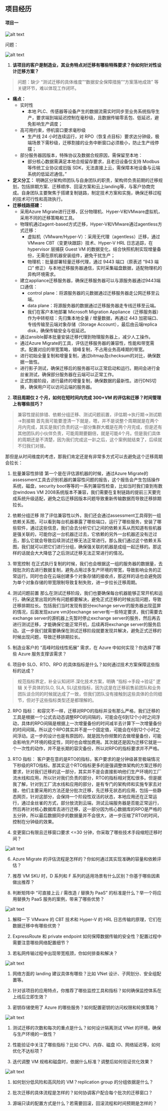 ## 项目经历
#### 项目一

![alt text](image-5.png)

问题：

![alt text](image-6.png)

1. **该项目的客户是制造业，其业务特点对迁移有哪些特殊要求？你如何针对性设计迁移方案？**
> 问题：缺少 “测试迁移的具体维度”“数据安全保障措施”“方案落地成效” 等关键环节，难以体现工作闭环。
- **痛点：**
    - 实时性
        - 本地 PLC、传感器等设备产生的数据流需实时同步至业务系统指导生产，要求端到端延迟控制在毫秒级，且数据传输零丢包、低延迟，避免影响生产调度；
    - 高可用约束，停机窗口要求毫秒级
        - 生产线 24 小时连续运行，对 RPO（恢复点目标）要求达分钟级，极端场景下需秒级，迁移割接的业务中断窗口必须极小，防止生产线停摆；
    - 部分服务器因版本，特殊协议及数据合规原因，需保留至本地：
        - 部分核心数据需满足本地合规留存要求，且老旧设备仅支持 Modbus 等传统工业协议或旧版 SDK，无法直接上云，需保障本地设备与云端系统的低延迟通信。”
- **定义分工：**
    明确区分架构师团队与自身团队的职责，架构师负责前期的迁移规划，包括排期方案、迁移顺序、回滚方案和云上landing等，与客户协商完成。自身团队主要聚焦于搭建复制链路，制定技术方案和实施，确保迁移过程的技术可行性和高效执行。
- **迁移线路搭建：**
    - 采用Azure Migrate进行迁移，区分物理机、Hyper-V和VMware虚拟机，采用不同的迁移策略和工具。
    - 物理机通过agent-based方式迁移，Hyper-V和VMware通过agentless方式迁移：
        - 虚拟机（VMware/Hyper-V）：采用无代理（agentless）迁移，通过 VMware CBT（变更块跟踪）技术、Hyper-V HRL 日志追踪，在 hypervisor 层捕获 Guest VM 的数据变化，结合快照机制实现增量备份，无需在原机器安装组件，避免干扰生产；​
        - 物理机：批量部署轻量迁移代理，通过 9443 端口（原表述 “943 端口” 修正）与本地迁移服务器通信，实时采集磁盘数据，适配物理机的异构环境需求。
    - 建立appliance迁移服务器，确保迁移服务器可以与源服务器通过9443端口通信：
        - control plane：将源服务器的元数据通过迁移服务器走公网迁移至云端。
        - data plane：将源服务器的数据通过迁移服务器走专线迁移至云端。
        - 我们在客户本地部署 Microsoft Migration Appliance（迁移服务器）作为中转枢纽：先归集本地全量 / 增量数据，再通过 443 加密端口、专线传输至云端对象存储（Storage Account），最后由云端replica disk，确保传输安全与低延迟。
    - 通过ansible脚本批量安装迁移代理到物理服务器上，减少人工操作。
    - 通过Azure Migrate的工具，评估迁移服务器的兼容性，性能和带宽需求。配置对应的带宽策略，错峰复制，不占用业务高峰期的带宽。
    - 进行初始全量复制和增量复制，通过bitmap及checksum的对比，确保数据一致性。
    - 进行影子测试，确保迁移后的服务器可以正常启动和运行。期间会进行金丝雀测试，确保部分服务器在云端可以正常工作。
    - 正式割接阶段，进行最终的增量复制，确保数据的最新性。进行DNS切换，确保用户可以访问云端的服务器。

2. **项目周期仅 2 个月，如何在短时间内完成 300+VM 的评估和迁移？时间管理上有哪些技巧？**
> 兼容性提前排错、依赖分组迁移、测试问题前置，评估期→执行期→测试期→割接期
首先我可能要澄清一下就是，嗯，并不是说整个周期就是在两个月内完成，其实是我们负责的这一部分集群大概是在两个月完成，但是还有其他团队的小伙伴负责，可能周期要翻倍，就是可能4个月。但是我们具体的周期还是不清楚，因为我们完成这一趴之后，这个案例就结束了，后续就不归我们对接。

那但是从时间维度的考虑，那我们肯定还是有非常多方式可以去避免这个迁移周期会拉长：
1. 批量兼容性排错
第一个是在评估源机器的时候，通过Azure Migrate的assessment工具去识别机器的兼容性问题的报告，这个报告会产生包括操作系统，磁盘，security boot等等的一系列兼容性检查，比如当时我们查到有数台windows VM 2008系统版本不兼容，我们需要在复制链路的提前三天要完成系统升级适配，避免之后迁移因版本问题导致重新传输数据而导致迁移排期拉长。
2. 依赖分组迁移
除了评估兼容性以外，我们还会通过assessment工具得到一组依赖关系图，可以看到每台机器暴露了哪些端口，运行了哪些服务，安装了哪些软件，通过这些信息，我们会去分析它们之间的依赖关系从而知道有些机器是强关联的，可能你这一台机器迁过去，它依赖的另外一台机器还没有迁过去，那么它就会导致后续测试迁移无法正常进行。那么我们通过这个依赖关系图，我们就可以把它们进行分组，确保强关联的机器是成组一起迁移的。那这样的话就会大大降低了之后测试迁移无法正常进行的情况。
3. 带宽控制 
在正式执行复制的时候，我们也会根据这一组的服务器的数据量，去按批次的去进行数据复制，避免占用过多生产环境的带宽，导致影响业务的正常运行。同时也会在云端创建多个对象存储的接收点，那这样的话也会避免因为单个对象存储的带宽限制导致复制失败，进一步拉长迁移周期。
4. 测试问题前置
那么在测试迁移阶段，我们也要确保每台机器能够正常开机和运行，确保这里出现的所有问题都要解决，避免正式迁移的时候出现问题，导致迁移排期拉长。包括我们当时发现有部分exchange server的服务器出现蓝屏的情况，后面发现azure vm对exchange server有一些特定要求，我们需要去exchange server的源机器上先暂时停止exchange server的服务，然后再去进行测试迁移，才能确保它能正常开机，后续再将exchange server的服务启动。这一步我们就需要确保在测试迁移阶段就要发现并解决，避免正式迁移的时候出现问题，导致迁移排期拉长。

3. 制造业客户的 “高峰时段线性拓展” 需求，在 Azure 中如何实现？你选择了哪些 Azure 服务支撑该需求？

4. 项目中 SLO、RTO、RPO 的具体指标是什么？如何通过技术方案保障这些指标的达成？
> 规范指标界定，补全认知闭环.深化技术方案，明确 “指标→手段→验证” 逻辑
关于具体的SLO, SLA, SLI这些指标，因为这是在迁移前售前团队和业务团队谈合同的时候就达成了一致，但我们团队没有接触到这些具体的合同细节，但对于这些指标类型还是都理解的。
2. RPO 指标：
和容灾不一样，迁移对RPO的指标并没有那么严格，我们迁移的工具是根据一个公式去动态调整RPO的间隔的，可能会在6到12个小时之间浮动，具体的RPO间隔是根据上一次增量备份的时间减半去计算下一次增量备份的时间间隔，所以这个RPO其实并不是一个固定值，可能会在6到12个小时之间浮动。这一步的设计也是有原因的，就是因为你频繁的去做增量备份，可能会影响生产环境的稳定性，同时也会增加费用。其次就还是因为迁移它就是一个一次性的动作，并不是长期的容灾备份，所以对RPO的指标要求并不严格。
3. RTO 指标：
客户更在意的是RTO的指标，客户要求的是分钟级甚至极端情况下秒级的RTO指标。那其实这个RTO指标更多的是强调整体架构的方案迁移的要求，针对我们迁移的这一部分，其实并不是会直接影响他们生产环境的工厂流水线和应用，所以针对我们负责的部分，RTO的指标相对宽松很多。但是据我了解，针对到工厂流水线和应用的部分，是有专门的架构师和实施专家去对接，他们主要采用的方法还是分批次迁移，先迁移无状态的应用，包括一些静态网页，针对这部分，会保持一个阶段性双活的状态，本地应用还在正常运行，通过金丝雀的方式，部分放流到云端，测试云端服务器是否能正常运行，然后再针对核心数据库去进行迁移，这一部分因为核心数据库的RPO是严格的五分钟，所以最后数据同步的数据量并不会很大，进一步压缩了RTO的时间，控制在分钟级的效果。


5. 变更窗口有限且迁移窗口要求 <=30 分钟，你采取了哪些技术手段缩短迁移时间？

![alt text](image-7.png)

6. Azure Migrate 的评估流程是怎样的？你如何通过其实现准确的容量和依赖评估？

7. 推荐 VM SKU 时，D 系列和 F 系列的适用场景有什么区别？你基于哪些因素做出推荐？

8. 判断矩阵中 “可直接上云 / 需改造 / 替换为 PaaS” 的标准是什么？举一个将应用替换为 PaaS 服务的案例，带来了哪些优势？

![alt text](image-8.png)

1. 解释一下 VMware 的 CBT 技术和 Hyper-V 的 HRL 日志传输的原理，它们在数据迁移中有哪些优势？

2. ExpressRoute 和 private endpoint 如何保障数据传输的安全性？配置过程中需要注意哪些网络配置细节？

3. 若私网传输过程中出现带宽瓶颈，你如何排查和解决？

![alt text](image-9.png)

1. 网络方面的 landing 建议具体有哪些？比如 VNet 设计、子网划分、安全组配置等。

2. 针对该项目的应用特点，你推荐了哪些监控工具和指标？如何确保监控体系在上线后立即生效？

3. 密钥存储使用了 Azure 的哪些服务？如何配置密钥的访问权限和轮换策略？

![alt text](image-10.png)

1. 测试迁移的次数和每次的重点是什么？如何设计隔离测试 VNet 的环境，确保与生产环境的一致性？

2. 性能验证中关注了哪些指标？比如 CPU、内存、磁盘 IO、网络延迟等，如何优化不达标项？

3. 迭代调整 VM 规格和磁盘时，依据什么标准？调整后如何验证优化效果？

![alt text](image-11.png)

1. 如何划分低风险和高风险的 VM？replication group 的分组依据是什么？

2. 批次迁移的具体流程是怎样的？如何协调客户配合每个批次的迁移窗口？

3. 源端只读的配置方式是什么？若需要回滚，回滚流程和时间预期是怎样的？